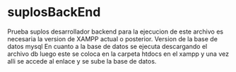 # suplosBackEnd
Prueba suplos desarrollador backend
para la ejecucion de este archivo es necesaria la version de XAMPP actual o posterior.
Version de la base de datos mysql
En cuanto a la base de datos se ejecuta descargando el archivo db luego este se coloca en la carpeta htdocs en el xampp
y una vez alli se accede al enlace y se sube la base de datos.
